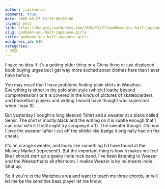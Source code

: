 ```yaml
---
author: jjackunrau
comments: true
date: 2005-08-27 13:53:00+00:00
layout: post
link: https://hungryj.wordpress.com/2005/08/27/goddamn-you-half-japanese-girls/
slug: goddamn-you-half-japanese-girls
title: goddamn you half-japanese girls
wordpress_id: 640
categories:
- 中国
---
```


I have no idea if it's a getting older thing or a China thing or just displaced book buying urges but I get way more excited about clothes here than I ever have before.
  

  
You may recall that I have problems finding plain shirts in Wanzhou.  Everything is either in the polo shirt style (which I loathe beyond comprehension) or it is covered in the kinds of pictures of skateboarders and basketball players and writing I would have thought was supercool when I was 10.
  

  
But yesterday I bought a long sleeved Tshirt and a sweater at a place called Semir.  The shirt is mostly black and the writing on it is subtle enough that I can deal with it (I still might try scraping it off).  The sweater though.  Oh how I love the sweater (after I cut off the shield-like badge it originally had on the chest).
  

  
It's an orange sweater, and looks like something I'd have found at the Mulvey Market (represent!).  But the important thing is how it makes me feel like I should start up a geeky indie rock band.  I've been listening to Weezer and the Weakerthans all afternoon.  I realize Weezer is by no means indie.  Shut up.
  

  
So if you're in the Wanzhou area and want to teach me three chords, or will let me be the sensitive bass player let me know.
